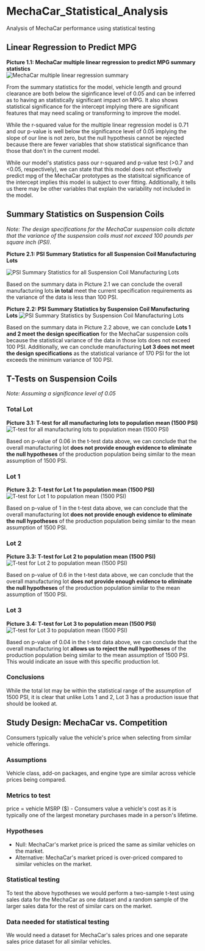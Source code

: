 # MechaCar_Statistical_Analysis
Analysis of MechaCar performance using statistical testing

## Linear Regression to Predict MPG

**Picture 1.1: MechaCar multiple linear regression to predict MPG summary statistics**  
![MechaCar multiple linear regression summary](https://github.com/joshuanallen/MechaCar_Statistical_Analysis/blob/377c1b5b7bfcb792dd7c1f7d3485eea6d1f8d487/images/summary_regression_mechaCar_mpg.png)

From the summary statistics for the model, vehicle length and ground clearance are both below the siginficance level of 0.05 and can be inferred as to having an statistically significant impact on MPG. It also shows statistical significance for the intercept implying there are significant features that may need scaling or transforming to improve the model.

While the r-squared value for the multiple linear regression model is 0.71 and our p-value is well below the significance level of 0.05 implying the slope of our line is not zero, but the null hypothesis cannot be rejected because there are fewer variables that show statistical significance than those that don't in the current model.

While our model's statistics pass our r-squared and p-value test (>0.7 and <0.05, respectively), we can state that this model does not effectively predict mpg of the MechaCar prototypes as the statisitcal significance of the intercept implies this model is subject to over fitting. Additionally, it tells us there may be other variables that explain the variability not included in the model. 


## Summary Statistics on Suspension Coils
*Note: The design specifications for the MechaCar suspension coils dictate that the variance of the suspension coils must not exceed 100 pounds per square inch (PSI).*

**Picture 2.1: PSI Summary Statistics for all Suspension Coil Manufacturing Lots**

![PSI Summary Statistics for all Suspension Coil Manufacturing Lots](https://github.com/joshuanallen/MechaCar_Statistical_Analysis/blob/f82711e7b0c0733a8423f7a51dff80c2e5a3ed86/images/suspension_coil_total_summary.png)


Based on the summary data in Picture 2.1 we can conclude the overall manufacturing lots **in total** meet the current specification requirements as the variance of the data is less than 100 PSI.

**Picture 2.2: PSI Summary Statistics by Suspension Coil Manufacturing Lots**
![PSI Summary Statistics by Suspension Coil Manufacturing Lots](https://github.com/joshuanallen/MechaCar_Statistical_Analysis/blob/f82711e7b0c0733a8423f7a51dff80c2e5a3ed86/images/suspension_coil_lot_summary.png)


Based on the summary data in Picture 2.2 above, we can conclude **Lots 1 and 2 meet the design specification** for the MechaCar suspension coils because the statistical variance of the data in those lots does not exceed 100 PSI. Additionally, we can conclude  manufacturing **Lot 3 does not meet the design specifications** as the statistical variance of 170 PSI for the lot exceeds the minimum variance of 100 PSI.


## T-Tests on Suspension Coils
*Note: Assuming a significance level of 0.05*

### Total Lot

**Picture 3.1: T-test for all manufacturing lots to population mean (1500 PSI)**
![T-test for all manufacturing lots to population mean (1500 PSI)](https://github.com/joshuanallen/MechaCar_Statistical_Analysis/blob/9d0f809d3d51248d9543c99f3fded405328100cf/images/Total_PSI_t-test.png)


Based on p-value of 0.06 in the t-test data above, we can conclude that the overall manufacturing lot **does not provide enough evidence to eliminate the null hypotheses** of the production population being similar to the mean assumption of 1500 PSI.

### Lot 1

**Picture 3.2: T-test for Lot 1 to population mean (1500 PSI)**
![T-test for Lot 1 to population mean (1500 PSI)](https://github.com/joshuanallen/MechaCar_Statistical_Analysis/blob/9d0f809d3d51248d9543c99f3fded405328100cf/images/Lot1_PSI_t-test.png)


Based on p-value of 1 in the t-test data above, we can conclude that the overall manufacturing lot **does not provide enough evidence to eliminate the null hypotheses** of the production population being similar to the mean assumption of 1500 PSI.

### Lot 2

**Picture 3.3: T-test for Lot 2 to population mean (1500 PSI)**
![T-test for Lot 2 to population mean (1500 PSI)](https://github.com/joshuanallen/MechaCar_Statistical_Analysis/blob/9d0f809d3d51248d9543c99f3fded405328100cf/images/Lot2_PSI_t-test.png)


Based on p-value of 0.6 in the t-test data above, we can conclude that the overall manufacturing lot **does not provide enough evidence to eliminate the null hypotheses** of the production population similar to the mean assumption of 1500 PSI.

### Lot 3

**Picture 3.4: T-test for Lot 3 to population mean (1500 PSI)**
![T-test for Lot 3 to population mean (1500 PSI)](https://github.com/joshuanallen/MechaCar_Statistical_Analysis/blob/9d0f809d3d51248d9543c99f3fded405328100cf/images/Lot3_PSI_t-test.png)


Based on p-value of 0.04 in the t-test data above, we can conclude that the overall manufacturing lot **allows us to reject the null hypotheses** of the production population being similar to the mean assumption of 1500 PSI. This would indicate an issue with this specific production lot.

### Conclusions
While the total lot may be within the statistical range of the assumption of 1500 PSI, it is clear that unlike Lots 1 and 2, Lot 3 has a production issue that should be looked at.

## Study Design: MechaCar vs. Competition
Consumers typically value the vehicle's price when selecting from similar vehicle offerings.

### Assumptions
Vehicle class, add-on packages, and engine type are similar across vehicle prices being compared.

### Metrics to test
price = vehicle MSRP ($)
    - Consumers value a vehicle's cost as it is typically one of the largest monetary purchases made in a person's lifetime.

### Hypotheses
- Null: MechaCar's market price is priced the same as similar vehicles on the market.
- Alternative: MechaCar's market priced is over-priced compared to similar vehicles on the market.

### Statistical testing
To test the above hypotheses we would perform a two-sample t-test using sales data for the MechaCar as one dataset and a random sample of the larger sales data for the rest of similar cars on the market.

### Data needed for statistical testing
We would need a dataset for MechaCar's sales prices and one separate sales price dataset for all similar vehicles. 

